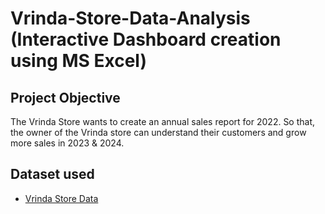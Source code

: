  # Vrinda-Store-Data-Analysis (Interactive Dashboard creation using MS Excel)
## **Project Objective**
The Vrinda Store wants to create an annual sales report for 2022. So that, the owner of the Vrinda store can understand their customers and grow more sales in 2023 & 2024.
## **Dataset used**
- <a href="https://github.com/priyanshumishra213/Data-Analysis-Dashboard/blob/main/Dashboard_Image.png">Vrinda Store Data</a>

